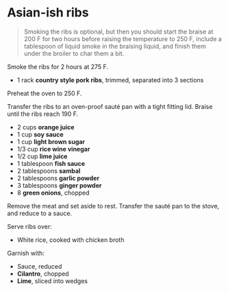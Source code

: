 Asian-ish ribs
==============

> Smoking the ribs is optional, but then you should start the braise at 200 F for two hours before raising the temperature to 250 F, include a tablespoon of liquid smoke in the braising liquid, and finish them under the broiler to char them a bit.

Smoke the ribs for 2 hours at 275 F.

- 1 rack **country style pork ribs**, trimmed, separated into 3 sections

Preheat the oven to 250 F.

Transfer the ribs to an oven-proof sauté pan with a tight fitting lid. Braise until the ribs reach 190 F.

- 2 cups **orange juice**
- 1 cup **soy sauce**
- 1 cup **light brown sugar**
- 1/3 cup **rice wine vinegar**
- 1/2 cup **lime juice**
- 1 tablespoon **fish sauce**
- 2 tablespoons **sambal**
- 2 tablespoons **garlic powder**
- 3 tablespoons **ginger powder**
- 8 **green onions**, chopped

Remove the meat and set aside to rest. Transfer the sauté pan to the stove, and reduce to a sauce.

Serve ribs over:

- White rice, cooked with chicken broth

Garnish with:

- Sauce, reduced
- **Cilantro**, chopped
- **Lime**, sliced into wedges
